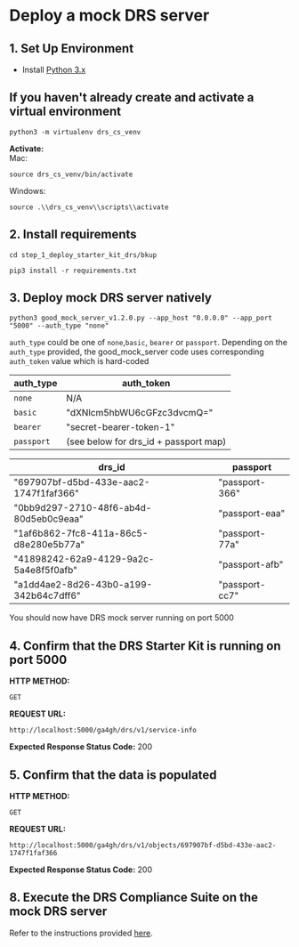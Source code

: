 # Deploy a mock DRS server

## 1. Set Up Environment
- Install [Python 3.x](https://www.python.org/downloads/)

## If you haven't already create and activate a virtual environment

```
python3 -m virtualenv drs_cs_venv
```
**Activate:** \
Mac:
```
source drs_cs_venv/bin/activate
```

Windows:
```
source .\\drs_cs_venv\\scripts\\activate
```

## 2. Install requirements
```
cd step_1_deploy_starter_kit_drs/bkup
```
```
pip3 install -r requirements.txt
```
## 3. Deploy mock DRS server natively
```
python3 good_mock_server_v1.2.0.py --app_host "0.0.0.0" --app_port "5000" --auth_type "none"
```

`auth_type` could be one of `none`,`basic`, `bearer` or `passport`. 
Depending on the `auth_type` provided, the good_mock_server code uses corresponding `auth_token` value which is hard-coded  

| **auth_type** | **auth_token** |
| ----------- | ------------ |
| `none` | N/A |
| `basic` | "dXNlcm5hbWU6cGFzc3dvcmQ=" |
| `bearer` | "secret-bearer-token-1" |
| `passport` | (see below for drs_id + passport map)|


| **drs_id** | **passport** |
| ---------- | ------------ |
| "697907bf-d5bd-433e-aac2-1747f1faf366" | "passport-366" |
| "0bb9d297-2710-48f6-ab4d-80d5eb0c9eaa" | "passport-eaa" |
| "1af6b862-7fc8-411a-86c5-d8e280e5b77a" | "passport-77a" |
| "41898242-62a9-4129-9a2c-5a4e8f5f0afb" | "passport-afb" |
| "a1dd4ae2-8d26-43b0-a199-342b64c7dff6" | "passport-cc7" |

You should now have DRS mock server running on port 5000

## 4. Confirm that the DRS Starter Kit is running on port 5000
**HTTP METHOD:**
```
GET
```
**REQUEST URL:**
```
http://localhost:5000/ga4gh/drs/v1/service-info
```
**Expected Response Status Code:** 200

## 5. Confirm that the data is populated
**HTTP METHOD:**
```
GET
```
**REQUEST URL:**
```
http://localhost:5000/ga4gh/drs/v1/objects/697907bf-d5bd-433e-aac2-1747f1faf366
```
**Expected Response Status Code:** 200


## 8. Execute the DRS Compliance Suite on the mock DRS server
Refer to the instructions provided [here](../step_2_run_drs_cs_on_sk_drs/RUN_DRS_CS_ON_SK_DRS.md).